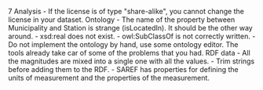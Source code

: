 7
    Analysis
        - If the license is of type "share-alike", you cannot change the license in your dataset.
    Ontology
        - The name of the property between Municipality and Station is strange (isLocatedIn). It should be the other way around.
        - xsd:real does not exist.
        - owl:SubClassOf is not correctly written.
        - Do not implement the ontology by hand, use some ontology editor. The tools already take car of some of the problems that you had.
    RDF data
        - All the magnitudes are mixed into a single one with all the values.
        - Trim strings before adding them to the RDF.
        - SAREF has properties for defining the units of measurement and the properties of the measurement.
